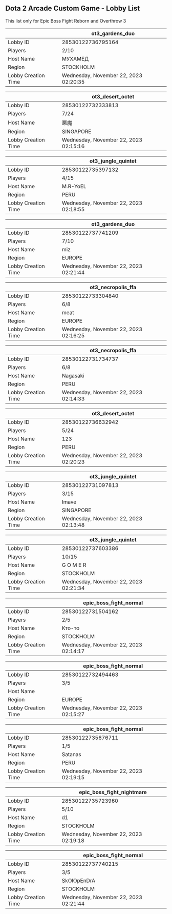 ## Dota 2 Arcade Custom Game - Lobby List

This list only for Epic Boss Fight Reborn and Overthrow 3

|  | ot3_gardens_duo |
| ------ | ------ |
| Lobby ID | 28530122736795164 |
| Players | 2/10 |
| Host Name | МУХАМЕД |
| Region | STOCKHOLM |
| Lobby Creation Time | Wednesday, November 22, 2023 02:20:35 |


|  | ot3_desert_octet |
| ------ | ------ |
| Lobby ID | 28530122732333813 |
| Players | 7/24 |
| Host Name | 悪魔 |
| Region | SINGAPORE |
| Lobby Creation Time | Wednesday, November 22, 2023 02:15:16 |


|  | ot3_jungle_quintet |
| ------ | ------ |
| Lobby ID | 28530122735397132 |
| Players | 4/15 |
| Host Name | M.R-YoEL |
| Region | PERU |
| Lobby Creation Time | Wednesday, November 22, 2023 02:18:55 |


|  | ot3_gardens_duo |
| ------ | ------ |
| Lobby ID | 28530122737741209 |
| Players | 7/10 |
| Host Name | miz |
| Region | EUROPE |
| Lobby Creation Time | Wednesday, November 22, 2023 02:21:44 |


|  | ot3_necropolis_ffa |
| ------ | ------ |
| Lobby ID | 28530122733304840 |
| Players | 6/8 |
| Host Name | meat |
| Region | EUROPE |
| Lobby Creation Time | Wednesday, November 22, 2023 02:16:25 |


|  | ot3_necropolis_ffa |
| ------ | ------ |
| Lobby ID | 28530122731734737 |
| Players | 6/8 |
| Host Name | Nagasaki |
| Region | PERU |
| Lobby Creation Time | Wednesday, November 22, 2023 02:14:33 |


|  | ot3_desert_octet |
| ------ | ------ |
| Lobby ID | 28530122736632942 |
| Players | 5/24 |
| Host Name | 123 |
| Region | PERU |
| Lobby Creation Time | Wednesday, November 22, 2023 02:20:23 |


|  | ot3_jungle_quintet |
| ------ | ------ |
| Lobby ID | 28530122731097813 |
| Players | 3/15 |
| Host Name | Imave |
| Region | SINGAPORE |
| Lobby Creation Time | Wednesday, November 22, 2023 02:13:48 |


|  | ot3_jungle_quintet |
| ------ | ------ |
| Lobby ID | 28530122737603386 |
| Players | 10/15 |
| Host Name | G O M E R |
| Region | STOCKHOLM |
| Lobby Creation Time | Wednesday, November 22, 2023 02:21:34 |


|  | epic_boss_fight_normal |
| ------ | ------ |
| Lobby ID | 28530122731504162 |
| Players | 2/5 |
| Host Name | Кто-то |
| Region | STOCKHOLM |
| Lobby Creation Time | Wednesday, November 22, 2023 02:14:17 |


|  | epic_boss_fight_normal |
| ------ | ------ |
| Lobby ID | 28530122732494463 |
| Players | 3/5 |
| Host Name | <blank> |
| Region | EUROPE |
| Lobby Creation Time | Wednesday, November 22, 2023 02:15:27 |


|  | epic_boss_fight_normal |
| ------ | ------ |
| Lobby ID | 28530122735676711 |
| Players | 1/5 |
| Host Name | Satanas |
| Region | PERU |
| Lobby Creation Time | Wednesday, November 22, 2023 02:19:15 |


|  | epic_boss_fight_nightmare |
| ------ | ------ |
| Lobby ID | 28530122735723960 |
| Players | 5/10 |
| Host Name | d1 |
| Region | STOCKHOLM |
| Lobby Creation Time | Wednesday, November 22, 2023 02:19:18 |


|  | epic_boss_fight_normal |
| ------ | ------ |
| Lobby ID | 28530122737740215 |
| Players | 3/5 |
| Host Name | SkOlOpEnDrA |
| Region | STOCKHOLM |
| Lobby Creation Time | Wednesday, November 22, 2023 02:21:44 |


